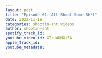 ```yaml
---
layout: post
title: "Episode 61: All Shoot Some Sh*t"
date: 2022-11-18
categories: shootin-sht videos
author: shootin-sht
spotify_track_id: 
youtube_video_id: XTruWUHXt5A
apple_track_id: 
youtube_metadata: 
---
```

